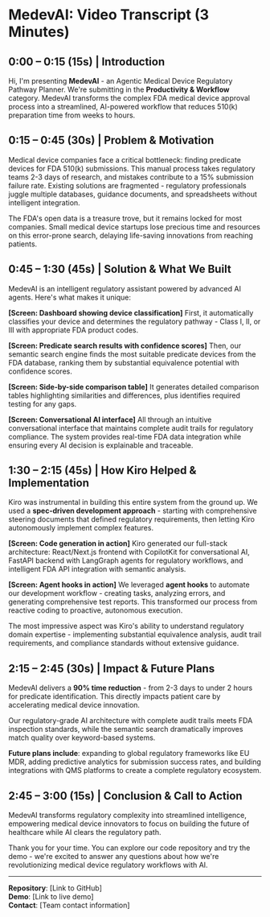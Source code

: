 # MedevAI: Video Transcript (3 Minutes)

## 0:00 – 0:15 (15s) | Introduction

Hi, I'm presenting **MedevAI** - an Agentic Medical Device Regulatory Pathway Planner. We're submitting in the **Productivity & Workflow** category. MedevAI transforms the complex FDA medical device approval process into a streamlined, AI-powered workflow that reduces 510(k) preparation time from weeks to hours.

## 0:15 – 0:45 (30s) | Problem & Motivation

Medical device companies face a critical bottleneck: finding predicate devices for FDA 510(k) submissions. This manual process takes regulatory teams 2-3 days of research, and mistakes contribute to a 15% submission failure rate. Existing solutions are fragmented - regulatory professionals juggle multiple databases, guidance documents, and spreadsheets without intelligent integration. 

The FDA's open data is a treasure trove, but it remains locked for most companies. Small medical device startups lose precious time and resources on this error-prone search, delaying life-saving innovations from reaching patients.

## 0:45 – 1:30 (45s) | Solution & What We Built

MedevAI is an intelligent regulatory assistant powered by advanced AI agents. Here's what makes it unique:

**[Screen: Dashboard showing device classification]**
First, it automatically classifies your device and determines the regulatory pathway - Class I, II, or III with appropriate FDA product codes.

**[Screen: Predicate search results with confidence scores]**
Then, our semantic search engine finds the most suitable predicate devices from the FDA database, ranking them by substantial equivalence potential with confidence scores.

**[Screen: Side-by-side comparison table]**
It generates detailed comparison tables highlighting similarities and differences, plus identifies required testing for any gaps.

**[Screen: Conversational AI interface]**
All through an intuitive conversational interface that maintains complete audit trails for regulatory compliance. The system provides real-time FDA data integration while ensuring every AI decision is explainable and traceable.

## 1:30 – 2:15 (45s) | How Kiro Helped & Implementation

Kiro was instrumental in building this entire system from the ground up. We used a **spec-driven development approach** - starting with comprehensive steering documents that defined regulatory requirements, then letting Kiro autonomously implement complex features.

**[Screen: Code generation in action]**
Kiro generated our full-stack architecture: React/Next.js frontend with CopilotKit for conversational AI, FastAPI backend with LangGraph agents for regulatory workflows, and intelligent FDA API integration with semantic analysis.

**[Screen: Agent hooks in action]**
We leveraged **agent hooks** to automate our development workflow - creating tasks, analyzing errors, and generating comprehensive test reports. This transformed our process from reactive coding to proactive, autonomous execution.

The most impressive aspect was Kiro's ability to understand regulatory domain expertise - implementing substantial equivalence analysis, audit trail requirements, and compliance standards without extensive guidance.

## 2:15 – 2:45 (30s) | Impact & Future Plans

MedevAI delivers a **90% time reduction** - from 2-3 days to under 2 hours for predicate identification. This directly impacts patient care by accelerating medical device innovation.

Our regulatory-grade AI architecture with complete audit trails meets FDA inspection standards, while the semantic search dramatically improves match quality over keyword-based systems.

**Future plans include**: expanding to global regulatory frameworks like EU MDR, adding predictive analytics for submission success rates, and building integrations with QMS platforms to create a complete regulatory ecosystem.

## 2:45 – 3:00 (15s) | Conclusion & Call to Action

MedevAI transforms regulatory complexity into streamlined intelligence, empowering medical device innovators to focus on building the future of healthcare while AI clears the regulatory path.

Thank you for your time. You can explore our code repository and try the demo - we're excited to answer any questions about how we're revolutionizing medical device regulatory workflows with AI.

---

**Repository**: [Link to GitHub]  
**Demo**: [Link to live demo]  
**Contact**: [Team contact information]